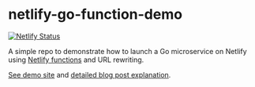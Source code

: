 # netlify-go-function-demo 

[![Netlify Status](https://api.netlify.com/api/v1/badges/d7eb4064-02c2-4cab-9fd9-60ffc8de50c6/deploy-status)](https://app.netlify.com/sites/api3-hnest/deploys)

A simple repo to demonstrate how to launch a Go microservice on Netlify using [Netlify functions](https://functions.netlify.com) and URL rewriting.

[See demo site](https://go-function-demo.netlify.com) and [detailed blog post explanation](https://blog.carlmjohnson.net/post/2020/2020-03-01-how-to-host-golang-on-netlify-for-free/).
